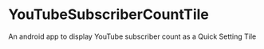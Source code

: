 # YouTubeSubscriberCountTile
An android app to display YouTube subscriber count as a Quick Setting Tile
